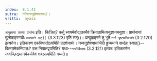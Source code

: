 ```yaml
---
index:  8.1.43
sutra:  नन्वित्यनुज्ञैषणायाम्?।
vritti:  nyasa
---
```


`अनुज्ञाया एतणा प्रार्थना` इति। किञित्? कर्तु स्वयमेवोद्यतस्यैवं क्रियतामित्यनुज्ञानमनुज्ञा। प्रार्थनायां मूलोदाहरणयोः `वत्र्तमाने लट्()` (3.3.123) इति लट्()। प्रत्युदाहरणे तु भूते `ननौ पृष्टप्रतिवचने` (3.2.120) इत्यनेन। इतिकरण एकनिपातोऽयमिति प्रदर्शनार्थः। नन्वनुज्ञेषणायामिति ह्रुच्यमाने सन्देहः स्यात्()--किमयमेकनिपातः? उत्त निपातद्वयमिति? यथा--`नन्वोर्विभाषा` (3.2.121) इत्यत्रः इतिकरणेन त्ववच्छिद्यमानमेकमेवेवं शब्दरूपमिति गम्यते॥
